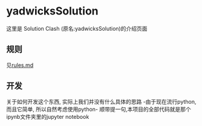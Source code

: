 # yadwicksSolution
这里是 Solution Clash (原名:yadwicksSolution)的介绍页面
## 规则
见[rules.md](https://github.com/jiangyiqing/SolutionClash/blob/master/rules_of_reaction_c.md)
## 开发
关于如何开发这个东西, 实际上我们并没有什么具体的思路
-由于现在流行python, 而且它简单, 所以自然考虑使用python-
顺带提一句,本项目的全部代码就是那个ipynb文件夹里的jupyter notebook
